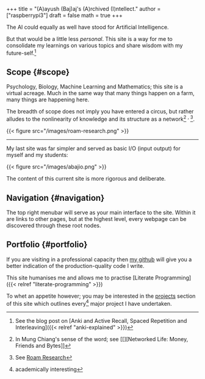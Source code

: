 +++
title = "(A)ayush (Baj)aj's (A)rchived (I)​ntellect."
author = ["raspberrypi3"]
draft = false
math = true
+++

The AI could equally as well have stood for Artificial Intelligence.

But that would be a little less _personal_. This site is a way for me to
consolidate my learnings on various topics and share wisdom with my
future-self.[^fn:1]


## Scope {#scope}

Psychology, Biology, Machine Learning and Mathematics; this site is a
virtual acreage. Much in the same way that many things happen on a
farm, many things are happening here.

The breadth of scope does not imply you have entered a circus, but rather alludes to the nonlinearity of knowledge and its structure as a network[^fn:2] <sup>, </sup>[^fn:3].

{{< figure src="/images/roam-research.png" >}}

---

My last site was far simpler and served as basic I/O (input output) for myself and my students:

{{< figure src="/images/abajio.png" >}}

The content of this current site is more rigorous and deliberate.


## Navigation {#navigation}

The top right menubar will serve as your main interface to the site. Within it are links to other pages, but at the highest level, every webpage can be discovered through these root nodes.


## Portfolio {#portfolio}

If you are visiting in a professional capacity then
[my github](https://github.com/abaj8494) will give you a better indication of the production-quality
code I write.

This site humanises me and allows me to practise [Literate Programming]({{< relref "literate-programming" >}})

To whet an appetite however; you may be interested in the [projects](/projects)
section of this site which outlines every[^fn:4] major project I have undertaken.

[^fn:1]: See the blog post on [Anki and Active Recall, Spaced Repetition and Interleaving]({{< relref "anki-explained" >}})
[^fn:2]: In Mung Chiang's sense of the word; see [[][Networked Life:
    Money, Friends and Bytes]]
[^fn:3]: See [Roam Research](https://roamresearch.com)
[^fn:4]: academically interesting
